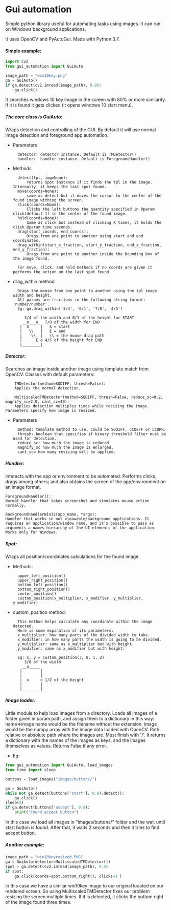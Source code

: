 # Gui automation

Simple python library useful for automating tasks using images. It can run on Windows background applications.

It uses OpenCV and PyAutoGui. Made with Python 3.7.

#### Simple example: 

```python
import cv2
from gui_automation import GuiAuto

image_path = "win10key.png"
ga = GuiAuto()
if ga.detect(cv2.imread(image_path), 0.8):
    ga.click()
```

It searches windows 10 key image in the screen with 80% or more similarity. If it is found it gets clicked (it opens windows 10 start menu).


##### The core class is GuiAuto:
Wraps detection and controlling of the GUI.
By default it will use normal image detection and foreground app automation.

* Parameters

        detector: detector instance. Default is TMDetector()
        handler:  handler instance. Default is ForegroundHandler()

* Methods

        detect(tpl, img=None): 
            returns Spot instance if it finds the tpl in the image. Internally, it keeps the last spot found.
        move(coords=None): 
            same as detect but it moves the cursor to the center of the found image withing the screen.
        click(coords=None): 
            Clicks the left buttons the quantity specified in @param click(default 1) in the center of the found image.
        hold(coords=None): 
            Same as click but instead of clicking X times, it holds the click @param time seconds.
        drag(start_coords, end_coords): 
            Drags from one point to another using start and end coordinates.
        drag_within(start_x_fraction, start_y_fraction, end_x_fraction, end_y_fraction): 
            Drags from one point to another inside the bounding box of the image found.

        For move, click, and hold methods if no coords are given it performs the action on the last spot found.

* drag_within method

        Drags the mouse from one point to another using the tpl image width and height.
        All params are fractions in the following string format: 'number/number'.
        Eg: ga.drag_within('3/4', '0/1', '7/8', '4/5')

           3/4 of the width and 0/1 of the height for START
          __o___o_  7/8 of the width for END
         |  S     |   S = start
         |   \\   |   E = end
         |    \\  |   \\ = the mouse drag path
         |      E o 4/5 of the height for END
         |________|

##### Detector:
Searches an image inside another image using template match from OpenCV.
Classes with default parameters:

        TMDetector(method=SQDIFF, thresh=False):
        Applies the normal detection.

        MultiscaledTMDetector(method=SQDIFF, thresh=False, reduce_sc=0.2, magnify_sc=2.0, cant_sc=40):
        Applies detection multiples times while resizing the image. Parameters specify how image is resized.

* Parameters

        method: template method to use. Could be SQDIFF, CCOEFF or CCORR.
        thresh: boolean that specifies if binary threshold filter must be used for detection.
        reduce_sc: how much the image is reduced.
        magnify_sc how much the image is enlarged.
        cant_sc= how many resizing will be applied.


##### Handler:
Interacts with the app or environment to be automated. Performs clicks, drags among others; and also obtains the screen of the app/environment on an image format.

    ForegroundHandler():
    Normal handler that takes screenshot and simulates mouse action normally.

    BackgroundHandlerWin32(app_name, *args):
    Handler that works in not vieawable/background applications. It requires an application/window name, and it's possible to pass as arguments a names hierarchy of the UI elements of the application.
    Works only for Windows.


##### Spot:

Wraps all position/coordinates calculations for the found image.

* Methods:

        upper_left_position()
        upper_right_position()
        bottom_left_position()
        bottom_right_position()
        center_position()
        custom_position(x_multiplier, x_modifier, y_multiplier, y_modifier)
        
* custom_position method:

        This method helps calculate any coordinate within the image detected.
        Here is some expanation of its parameters:
        x_multiplier: how many parts of the divided width to take.
        x_modifier: in how many parts the width is going to be divided.
        y_multiplier: same as x_multiplier but with height.
        y_modifier: same as x_modifier but with height.
        
        Eg: x, y = custom_position(3, 8, 1, 2)
           3/8 of the width
          __o_____
         |        |
         |        |
         |  x     o 1/2 of the height
         |        |
         |________|


##### Image loader:
Little module to help load images from a directory.
Loads all images of a folder given in param path, and  assign them to a dictionary in this way: name=>image
name would be the filename without the extension.
image would be the numpy array with the image data loaded with OpenCV.
Path: relative or absolute path where the images are. Must finish with '/'.
It returns a dictionary with the names of the images as keys, and the images themselves as values.
Returns False if any error.

* Eg:

```python
from gui_automation import GuiAuto, load_images
from time import sleep

buttons = load_images("images/buttons/")

ga = GuiAuto()
while not ga.detect(buttons['start'], 0.8).detect():
    ga.click()
sleep(2)
if ga.detect(buttons['accept'], 0.8):
    print("Found accept button")
```
In this case we load all images in "images/buttons/" folder and the wait until start button is found. After that, it waits 2 seconds and then it tries to find accept button.


##### Another example:
```python
image_path = "win10keyresized.PNG"
ga = GuiAuto(detector=MultiscaledTMDetector())
spot = ga.detect(cv2.imread(image_path), 0.8)
if spot:
    ga.click(coords=spot.bottom_right(), clicks=3 )
```
In this case we have a similar win10key image to our original located on our rendered screen. So using MultiscaledTMDetector fixes our problem resizing the screen multiple times. If it is detected, it clicks the bottom right of the image found three times.
